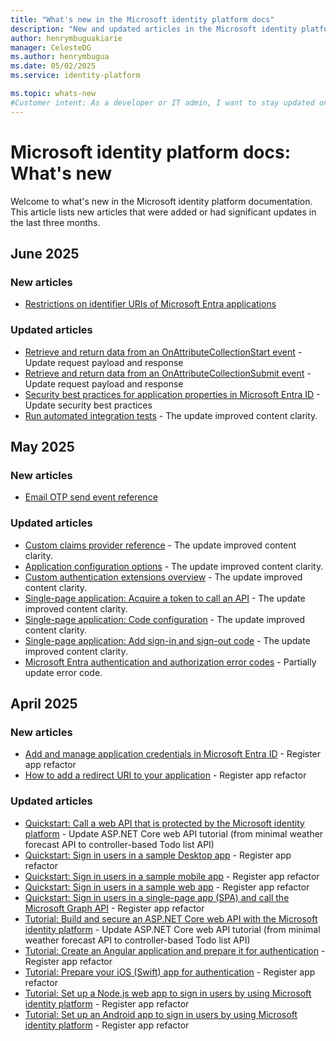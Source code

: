 ```yaml
---
title: "What's new in the Microsoft identity platform docs"
description: "New and updated articles in the Microsoft identity platform documentation."
author: henrymbuguakiarie
manager: CelesteDG
ms.author: henrymbugua
ms.date: 05/02/2025
ms.service: identity-platform

ms.topic: whats-new
#Customer intent: As a developer or IT admin, I want to stay updated on the latest changes and additions to the Microsoft identity platform documentation, so that I can ensure that my applications and systems are using the most current and relevant information.
---
```


# Microsoft identity platform docs: What's new

Welcome to what's new in the Microsoft identity platform documentation. This article lists new articles that were added or had significant updates in the last three months.

## June 2025

### New articles

- [Restrictions on identifier URIs of Microsoft Entra applications](identifier-uri-restrictions.md)

### Updated articles

- [Retrieve and return data from an OnAttributeCollectionStart event](custom-extension-onattributecollectionstart-retrieve-return-data.md) - Update request payload and response
- [Retrieve and return data from an OnAttributeCollectionSubmit event](custom-extension-onattributecollectionsubmit-retrieve-return-data.md) - Update request payload and response
- [Security best practices for application properties in Microsoft Entra ID](security-best-practices-for-app-registration.md) - Update security best practices
- [Run automated integration tests](test-automate-integration-testing.md) - The update improved content clarity.

## May 2025

### New articles

- [Email OTP send event reference](custom-extension-email-otp-send-data.md)

### Updated articles

- [Custom claims provider reference](custom-claims-provider-reference.md) - The update improved content clarity.
- [Application configuration options](msal-client-application-configuration.md) - The update improved content clarity.
- [Custom authentication extensions overview](custom-extension-overview.md) - The update improved content clarity.
- [Single-page application: Acquire a token to call an API](scenario-spa-acquire-token.md) - The update improved content clarity.
- [Single-page application: Code configuration](scenario-spa-app-configuration.md) - The update improved content clarity.
- [Single-page application: Add sign-in and sign-out code](scenario-spa-sign-in.md) - The update improved content clarity.
- [Microsoft Entra authentication and authorization error codes](reference-error-codes.md) - Partially update error code.

## April 2025

### New articles

* [Add and manage application credentials in Microsoft Entra ID](how-to-add-credentials.md) - Register app refactor
* [How to add a redirect URI to your application](how-to-add-redirect-uri.md) - Register app refactor

### Updated articles

* [Quickstart: Call a web API that is protected by the Microsoft identity platform](quickstart-web-api-dotnet-protect-app.md) - Update ASP.NET Core web API tutorial (from minimal weather forecast API to controller-based Todo list API)
* [Quickstart: Sign in users in a sample Desktop app](quickstart-desktop-app-sign-in.md) - Register app refactor
* [Quickstart: Sign in users in a sample mobile app](quickstart-mobile-app-sign-in.md) - Register app refactor
* [Quickstart: Sign in users in a sample web app](quickstart-web-app-sign-in.md) - Register app refactor
* [Quickstart: Sign in users in a single-page app (SPA) and call the Microsoft Graph API](quickstart-single-page-app-sign-in.md) - Register app refactor
* [Tutorial: Build and secure an ASP.NET Core web API with the Microsoft identity platform](tutorial-web-api-dotnet-core-build-app.md) - Update ASP.NET Core web API tutorial (from minimal weather forecast API to controller-based Todo list API)
* [Tutorial: Create an Angular application and prepare it for authentication](tutorial-single-page-apps-angular-prepare-app.md) - Register app refactor
* [Tutorial: Prepare your iOS (Swift) app for authentication](tutorial-mobile-app-ios-swift-prepare-app.md) - Register app refactor
* [Tutorial: Set up a Node.js web app to sign in users by using Microsoft identity platform](tutorial-web-app-node-sign-in-prepare-app.md) - Register app refactor
* [Tutorial: Set up an Android app to sign in users by using Microsoft identity platform](tutorial-mobile-app-android-prepare-app.md) - Register app refactor

